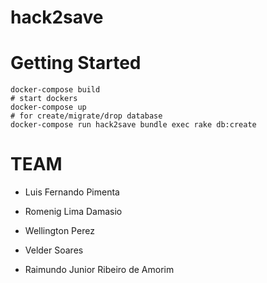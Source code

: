# hack2save

# Getting Started
    
    docker-compose build
    # start dockers
    docker-compose up
    # for create/migrate/drop database
    docker-compose run hack2save bundle exec rake db:create
    
# TEAM

- Luis Fernando Pimenta

- Romenig Lima Damasio
- Wellington Perez
- Velder Soares
- Raimundo Junior Ribeiro de Amorim
